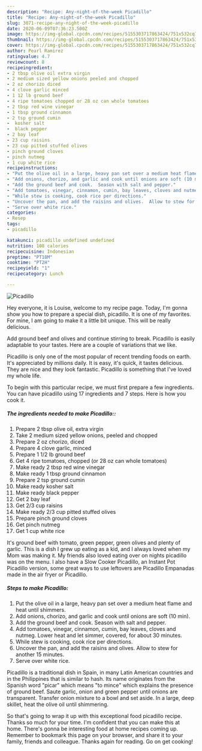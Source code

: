 ```yaml
---
description: "Recipe: Any-night-of-the-week Picadillo"
title: "Recipe: Any-night-of-the-week Picadillo"
slug: 3071-recipe-any-night-of-the-week-picadillo
date: 2020-06-09T07:36:23.500Z
image: https://img-global.cpcdn.com/recipes/5155303717863424/751x532cq70/picadillo-recipe-main-photo.jpg
thumbnail: https://img-global.cpcdn.com/recipes/5155303717863424/751x532cq70/picadillo-recipe-main-photo.jpg
cover: https://img-global.cpcdn.com/recipes/5155303717863424/751x532cq70/picadillo-recipe-main-photo.jpg
author: Pearl Ramirez
ratingvalue: 4.7
reviewcount: 8
recipeingredient:
- 2 tbsp olive oil extra virgin
- 2 medium sized yellow onions peeled and chopped
- 2 oz chorizo diced
- 4 clove garlic minced
- 1 12 lb ground beef
- 4 ripe tomatoes chopped or 28 oz can whole tomatoes
- 2 tbsp red wine vinegar
- 1 tbsp ground cinnamon
- 2 tsp ground cumin
-  kosher salt
-  black pepper
- 2 bay leaf
- 23 cup raisins
- 23 cup pitted stuffed olives
- pinch ground cloves
- pinch nutmeg
- 1 cup white rice
recipeinstructions:
- "Put the olive oil in a large, heavy pan set over a medium heat flame and heat until shimmers."
- "Add onions, chorizo, and garlic and cook until onions are soft (10 min)."
- "Add the ground beef and cook.  Season with salt and pepper."
- "Add tomatoes, vinegar, cinnamon, cumin, bay leaves, cloves and nutmeg.  Lower heat and let simmer, covered, for about 30 minutes."
- "While stew is cooking, cook rice per directions."
- "Uncover the pan, and add the raisins and olives.  Allow to stew for another 15 minutes."
- "Serve over white rice."
categories:
- Resep
tags:
- picadillo

katakunci: picadillo undefined undefined
nutrition: 108 calories
recipecuisine: Indonesian
preptime: "PT18M"
cooktime: "PT2H"
recipeyield: "1"
recipecategory: Lunch

---
```



![Picadillo](https://img-global.cpcdn.com/recipes/5155303717863424/751x532cq70/picadillo-recipe-main-photo.jpg)

Hey everyone, it is Louise, welcome to my recipe page. Today, I'm gonna show you how to prepare a special dish, picadillo. It is one of my favorites. For mine, I am going to make it a little bit unique. This will be really delicious.

Add ground beef and olives and continue stirring to break. Picadillo is easily adaptable to your tastes. Here are a couple of variations that we like.

Picadillo is only one of the most popular of recent trending foods on earth. It's appreciated by millions daily. It is easy, it's quick, it tastes delicious. They are nice and they look fantastic. Picadillo is something that I've loved my whole life.


To begin with this particular recipe, we must first prepare a few ingredients. You can have picadillo using 17 ingredients and 7 steps. Here is how you cook it.

##### The ingredients needed to make Picadillo::

1. Prepare 2 tbsp olive oil, extra virgin
1. Take 2 medium sized yellow onions, peeled and chopped
1. Prepare 2 oz chorizo, diced
1. Prepare 4 clove garlic, minced
1. Prepare 1 1/2 lb ground beef
1. Get 4 ripe tomatoes, chopped (or 28 oz can whole tomatoes)
1. Make ready 2 tbsp red wine vinegar
1. Make ready 1 tbsp ground cinnamon
1. Prepare 2 tsp ground cumin
1. Make ready  kosher salt
1. Make ready  black pepper
1. Get 2 bay leaf
1. Get 2/3 cup raisins
1. Make ready 2/3 cup pitted stuffed olives
1. Prepare pinch ground cloves
1. Get pinch nutmeg
1. Get 1 cup white rice


It&#39;s ground beef with tomato, green pepper, green olives and plenty of garlic. This is a dish I grew up eating as a kid, and I always loved when my Mom was making it. My friends also loved eating over on nights picadillo was on the menu. I also have a Slow Cooker Picadillo, an Instant Pot Picadillo version, some great ways to use leftovers are Picadillo Empanadas made in the air fryer or Picadillo. 

##### Steps to make Picadillo:

1. Put the olive oil in a large, heavy pan set over a medium heat flame and heat until shimmers.
1. Add onions, chorizo, and garlic and cook until onions are soft (10 min).
1. Add the ground beef and cook.  Season with salt and pepper.
1. Add tomatoes, vinegar, cinnamon, cumin, bay leaves, cloves and nutmeg.  Lower heat and let simmer, covered, for about 30 minutes.
1. While stew is cooking, cook rice per directions.
1. Uncover the pan, and add the raisins and olives.  Allow to stew for another 15 minutes.
1. Serve over white rice.


Picadillo is a traditional dish in Spain, in many Latin American countries and in the Philippines that is similar to hash. Its name originates from the Spanish word &#34;picar&#34; which means &#34;to mince&#34; which explains the presence of ground beef. Saute garlic, onion and green pepper until onions are transparent. Transfer onion mixture to a bowl and set aside. In a large, deep skillet, heat the olive oil until shimmering. 

So that's going to wrap it up with this exceptional food picadillo recipe. Thanks so much for your time. I'm confident that you can make this at home. There's gonna be interesting food at home recipes coming up. Remember to bookmark this page on your browser, and share it to your family, friends and colleague. Thanks again for reading. Go on get cooking!
